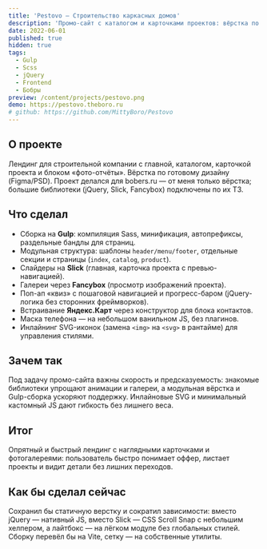 ```yaml
---
title: 'Pestovo — Строительство каркасных домов'
description: 'Промо-сайт с каталогом и карточками проектов: вёрстка по готовому дизайну.'
date: 2022-06-01
published: true
hidden: true
tags:
  - Gulp
  - Scss
  - jQuery
  - Frontend
  - Бобры
preview: /content/projects/pestovo.png
demo: https://pestovo.theboro.ru
# github: https://github.com/MittyBoro/Pestovo
---
```


## О проекте

Лендинг для строительной компании с главной, каталогом, карточкой проекта и блоком «фото-отчёты». Вёрстка по готовому дизайну (Figma/PSD). Проект делался для bobers.ru — от меня только вёрстка; большие библиотеки (jQuery, Slick, Fancybox) подключены по их ТЗ.

## Что сделал

- Сборка на **Gulp**: компиляция Sass, минификация, автопрефиксы, раздельные бандлы для страниц.
- Модульная структура: шаблоны `header/menu/footer`, отдельные секции и страницы (`index`, `catalog`, `product`).
- Слайдеры на **Slick** (главная, карточка проекта с превью-навигацией).
- Галереи через **Fancybox** (просмотр изображений проекта).
- Поп-ап «квиз» с пошаговой навигацией и прогресс-баром (jQuery-логика без сторонних фреймворков).
- Встраивание **Яндекс.Карт** через конструктор для блока контактов.
- Маска телефона — на небольшом ванильном JS, без плагинов.
- Инлайнинг SVG-иконок (замена `<img>` на `<svg>` в рантайме) для управления стилями.

## Зачем так

Под задачy промо-сайта важны скорость и предсказуемость: знакомые библиотеки упрощают анимации и галереи, а модульная вёрстка и Gulp-сборка ускоряют поддержку. Инлайновые SVG и минимальный кастомный JS дают гибкость без лишнего веса.

## Итог

Опрятный и быстрый лендинг с наглядными карточками и фотогалереями: пользователь быстро понимает оффер, листает проекты и видит детали без лишних переходов.

## Как бы сделал сейчас

Сохранил бы статичную верстку и сократил зависимости: вместо jQuery — нативный JS, вместо Slick — CSS Scroll Snap с небольшим хелпером, а лайтбокс — на лёгком модуле без глобальных стилей. Сборку перевёл бы на Vite, сетку — на собственные утилиты.
